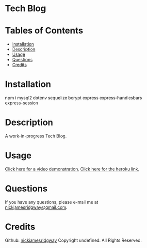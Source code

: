 
# Tech Blog

# Tables of Contents
* [Installation](#installation)
* [Description](#description)
* [Usage](#usage)
* [Questions](#questions)
* [Credits](#credits)

# Installation
npm i
mysql2
dotenv
sequelize
bcrypt
express
express-handlesbars
express-session

# Description
A work-in-progress Tech Blog.

# Usage
[Click here for a video demonstration.](https://dreamwithin.us/tech_blog.mp4)
[Click here for the heroku link.](https://protected-refuge-54803.herokuapp.com/)

# Questions
If you have any questions, please e-mail me at nickjamesridgway@gmail.com.
# Credits
Github: [nickjamesridgway](https://github.com/nickjamesridgway/)
Copyright undefined. All Rights Reserved.

